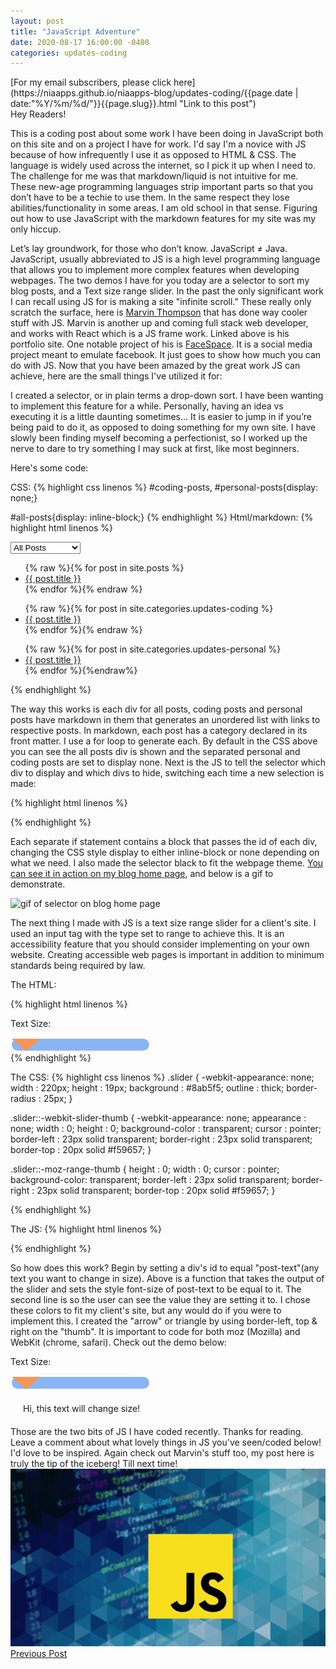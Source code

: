 ```yaml
---
layout: post
title: "JavaScript Adventure"
date: 2020-08-17 16:00:00 -0400
categories: updates-coding
---
```

 <meta name="description" content="This is a coding post about work I have been doing in JavaScript both on this site and on a project I have for work.">
<!-- Need to copy/paste to each post: Don't forget to change updates-personal or updates-coding-->
<div class="feed" markdown="1">
 [For my email subscribers, please click here](https://niaapps.github.io/niaapps-blog/updates-coding/{{page.date | date:"%Y/%m/%d/"}}{{page.slug}}.html "Link to this post")
</div>
<link href="/css/syntax.css" rel="stylesheet">
<style>#section-1 ul, #section-2 ul, #section-3 ul{list-style:none;} 
.slider {
  -webkit-appearance: none;
  width             : 220px;
  height            : 19px;
  background        : #8ab5f5;
  outline           : thick;
  border-radius     : 25px;
}
.slider::-webkit-slider-thumb {
  -webkit-appearance: none;
  appearance        : none;
  width             : 0;
  height            : 0;
  background-color  : transparent;
  cursor            : pointer;
  border-left       : 23px solid transparent;
  border-right      : 23px solid transparent;
  border-top        : 20px solid #f59657;
}
.slider::-moz-range-thumb {
  height          : 0;
  width           : 0;
  cursor          : pointer;
  background-color: transparent;
  border-left     : 23px solid transparent;
  border-right    : 23px solid transparent;
  border-top      : 20px solid #f59657;
}
#post-text{padding:20px;}
</style>
Hey Readers!

 This is a coding post about some work I have been doing in JavaScript both on this site and on a project I have for work. I'd say I'm a novice with JS because of how infrequently I use it as opposed to HTML & CSS. The language is widely used across the internet, so I pick it up when I need to. The challenge for me was that markdown/liquid is not intuitive for me. These new-age programming languages strip important parts so that you don’t have to be a techie to use them. In the same respect they lose abilities/functionality in some areas. I am old school in that sense. Figuring out how to use JavaScript with the markdown features for my site was my only hiccup.

Let’s lay groundwork, for those who don’t know. JavaScript ≠ Java. JavaScript, usually abbreviated to JS is a high level programming language that allows you to implement more complex features when developing webpages. The two demos I have for you today are a selector to sort my blog posts, and a Text size range slider. In the past the only significant work I can recall using JS for is making a site "infinite scroll." These really only scratch the surface, here is <a href="https://marvinthompson-code.netlify.app" target="_blank" title="Marvin's Portfolio site">Marvin Thompson</a> that has done way cooler stuff with JS. Marvin is another up and coming full stack web developer, and works with React which is a JS frame work. Linked above is his portfolio site. One notable project of his is <a href="https://facespace.netlify.app" target="_blank" title="FaceSpace is meant to be like Facebook">FaceSpace</a>. It is a social media project meant to emulate facebook. It just goes to show how much you can do with JS. Now that you have been amazed by the great work JS can achieve, here are the small things I've utilized it for:

I created a selector, or in plain terms a drop-down sort. I have been wanting to implement this feature for a while. Personally, having an idea vs executing it is a little daunting sometimes… It is easier to jump in if you’re being paid to do it, as opposed to doing something for my own site. I have slowly been finding myself becoming a perfectionist, so I worked up the nerve to dare to try something I may suck at first, like most beginners.

Here's some code:

CSS:
{% highlight css linenos %}
#coding-posts,
#personal-posts{display: none;}

#all-posts{display: inline-block;}
{% endhighlight %}
Html/markdown:
{% highlight html linenos %}

<!-- Declaring a selector and it's choices. -->
<div class="select-div"> 
  <select name="post-type" id="post-type" onchange="show_post_type(this)">
    <option value="1">All Posts</option>
    <option value="2">Coding Posts</option>
    <option value="3">Personal Posts </option>
  </select>
</div> 
<!-- seperate div for all posts -->
 <div id="all-posts">
  <ul>
  {% raw %}{% for post in site.posts %}
    <li>
      <a href="{{ post.url }}" >{{ post.title }}</a>
     </li>
  {% endfor %}{% endraw %}
  </ul>
</div>
<!-- seperate div for coding posts -->
 <div id="coding-posts">
  <ul>
    {% raw %}{% for post in site.categories.updates-coding %}
      <li>
        <a href="{{ post.url }}" >{{ post.title }}</a>
      </li>  
    {% endfor %}{% endraw %}
  </ul>
</div>
<!-- seperate div for all posts -->
 <div id="personal-posts">
  <ul>
    {% raw %}{% for post in site.categories.updates-personal %}
      <li>
        <a href="{{ post.url }}" >{{ post.title }}</a>
      </li>
    {% endfor %}{%endraw%}
  </ul> 
</div>
{% endhighlight %}

The way this works is each div for all posts, coding posts and personal posts have markdown in them that generates an unordered list with links to respective posts. In markdown, each post has a category declared in its front matter. I use a for loop to generate each. By default in the CSS above you can see the all posts div is shown and the separated personal and coding posts are set to display none. Next is the JS to tell the selector which div to display and which divs to hide, switching each time a new selection is made:

{% highlight html linenos %}
<script>
  function show_post_type(element){
  /*In the HTML above we set the value of all posts to 1, coding posts to 2 
    and personal posts to 3.
    We passed the selector in as element, now test in 3 separate if statements*/ 
  if(element.value == 1){
    document.getElementById("all-posts").style.display = 'inline-block';
    document.getElementById("personal-posts").style.display = 'none';
    document.getElementById("coding-posts").style.display = 'none';
    }
  if(element.value == 2){
    document.getElementById("coding-posts").style.display = 'inline-block';
    document.getElementById("all-posts").style.display = 'none';
    document.getElementById("personal-posts").style.display = 'none';
    }
  if(element.value == 3){
    document.getElementById("personal-posts").style.display = 'inline-block';
    document.getElementById("all-posts").style.display = 'none';
    document.getElementById("coding-posts").style.display = 'none';
    }
  }
  </script>
  {% endhighlight %}

Each separate if statement contains a block that passes the id of each div, changing the CSS style display to either inline-block or none depending on what we need. I also made the selector black to fit the webpage theme. <a href="https://niaapps.github.io/niaapps-blog/" target="_blank" title="">You can see it in action on my blog home page</a>, and below is a gif to demonstrate.

<img alt="gif of selector on blog home page" src="/../../images/js-demo.gif" onContextMenu="alert('Please don\'t download this photo!');return false;">

The next thing I made with JS is a text size range slider for a client's site.  I used an input tag with the type set to range to achieve this. It is an accessibility feature that you should consider implementing on your own website. Creating accessible web pages is important in addition to minimum standards being required by law.


The HTML:

{% highlight html linenos %}
<div class="slidecontainer">
<p>Text Size: <span id="size"></span></p>  
<input type="range" min="16" max="30" value="16" class="slider" id="font-range">
</div>
{% endhighlight %}

The CSS:
{% highlight css linenos %}
.slider {
  -webkit-appearance: none;
  width             : 220px;
  height            : 19px;
  background        : #8ab5f5;
  outline           : thick;
  border-radius     : 25px;
}

.slider::-webkit-slider-thumb {
  -webkit-appearance: none;
  appearance        : none;
  width             : 0;
  height            : 0;
  background-color  : transparent;
  cursor            : pointer;
  border-left       : 23px solid transparent;
  border-right      : 23px solid transparent;
  border-top        : 20px solid #f59657;
}

.slider::-moz-range-thumb {
  height          : 0;
  width           : 0;
  cursor          : pointer;
  background-color: transparent;
  border-left     : 23px solid transparent;
  border-right    : 23px solid transparent;
  border-top      : 20px solid #f59657;
}

{% endhighlight %}

The JS:
{% highlight html linenos %}
<script>
  var slider = document.getElementById("font-range");
  var output = document.getElementById("size");
  output.innerHTML = slider.value;  
  slider.oninput = function() {
  output.innerHTML = this.value;
  document.getElementById("post-text").style.fontSize = output.innerHTML;}
</script>
{% endhighlight %}


So how does this work? Begin by setting a div's id to equal "post-text"(any text you want to change in size). Above is a function that takes the output of the slider and sets the style font-size of post-text to be equal to it. The second line is so the user can see the value they are setting it to. I chose these colors to fit my client's site, but any would do if you were to implement this. I created the "arrow" or triangle by using border-left, top & right on the "thumb". It is important to code for both moz (Mozilla) and WebKit (chrome, safari). Check out the demo below:

<div class="slidecontainer">
<p>Text Size: <span id="size"></span></p>  
<input type="range" min="19" max="40" value="19" class="slider" id="font-range">
 </div>

<script>
  var slider = document.getElementById("font-range");
  var output = document.getElementById("size");
  output.innerHTML = slider.value;  
  slider.oninput = function() {
  output.innerHTML = this.value;
  document.getElementById("post-text").style.fontSize = output.innerHTML;}
</script>  

<div id="post-text">Hi, this text will change size!</div>
Those are the two bits of JS I have coded recently. Thanks for reading. Leave a comment about what lovely things in JS you've seen/coded below! I'd love to be inspired. Again check out Marvin's stuff too, my post here is truly the tip of the iceberg! Till next time!


<!-- ex img w/ directory to root and discourage download pop up -->
<div class="thumbnail">
  <img id="img-id" src="/../../images/js.jpg" alt="alt text" onContextMenu="alert('Please don\'t download this photo!');return false;">
  </a>
</div>

<!-- Buttons for Blog post update prev with last post regularly don't forget date and title-->
<div class="button-post">
    <a href="https://niaapps.github.io/niaapps-blog/updates-personal/2020/08/17/What-is-Colorism.html" class="post-button" id="button-nxt">Previous Post</a>

  </div>

